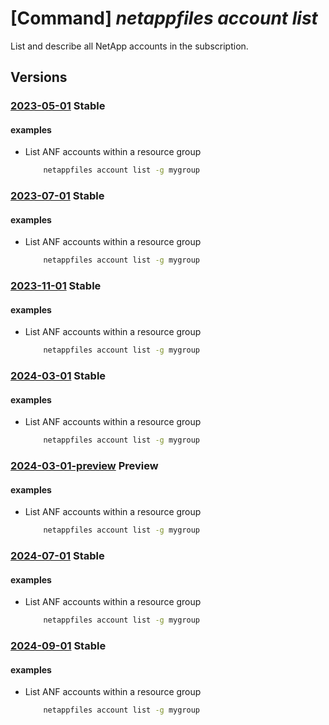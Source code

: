# [Command] _netappfiles account list_

List and describe all NetApp accounts in the subscription.

## Versions

### [2023-05-01](/Resources/mgmt-plane/L3N1YnNjcmlwdGlvbnMve30vcHJvdmlkZXJzL21pY3Jvc29mdC5uZXRhcHAvbmV0YXBwYWNjb3VudHM=/2023-05-01.xml) **Stable**

<!-- mgmt-plane /subscriptions/{}/providers/microsoft.netapp/netappaccounts 2023-05-01 -->
<!-- mgmt-plane /subscriptions/{}/resourcegroups/{}/providers/microsoft.netapp/netappaccounts 2023-05-01 -->

#### examples

- List ANF accounts within a resource group
    ```bash
        netappfiles account list -g mygroup
    ```

### [2023-07-01](/Resources/mgmt-plane/L3N1YnNjcmlwdGlvbnMve30vcHJvdmlkZXJzL21pY3Jvc29mdC5uZXRhcHAvbmV0YXBwYWNjb3VudHM=/2023-07-01.xml) **Stable**

<!-- mgmt-plane /subscriptions/{}/providers/microsoft.netapp/netappaccounts 2023-07-01 -->
<!-- mgmt-plane /subscriptions/{}/resourcegroups/{}/providers/microsoft.netapp/netappaccounts 2023-07-01 -->

#### examples

- List ANF accounts within a resource group
    ```bash
        netappfiles account list -g mygroup
    ```

### [2023-11-01](/Resources/mgmt-plane/L3N1YnNjcmlwdGlvbnMve30vcHJvdmlkZXJzL21pY3Jvc29mdC5uZXRhcHAvbmV0YXBwYWNjb3VudHM=/2023-11-01.xml) **Stable**

<!-- mgmt-plane /subscriptions/{}/providers/microsoft.netapp/netappaccounts 2023-11-01 -->
<!-- mgmt-plane /subscriptions/{}/resourcegroups/{}/providers/microsoft.netapp/netappaccounts 2023-11-01 -->

#### examples

- List ANF accounts within a resource group
    ```bash
        netappfiles account list -g mygroup
    ```

### [2024-03-01](/Resources/mgmt-plane/L3N1YnNjcmlwdGlvbnMve30vcHJvdmlkZXJzL21pY3Jvc29mdC5uZXRhcHAvbmV0YXBwYWNjb3VudHM=/2024-03-01.xml) **Stable**

<!-- mgmt-plane /subscriptions/{}/providers/microsoft.netapp/netappaccounts 2024-03-01 -->
<!-- mgmt-plane /subscriptions/{}/resourcegroups/{}/providers/microsoft.netapp/netappaccounts 2024-03-01 -->

#### examples

- List ANF accounts within a resource group
    ```bash
        netappfiles account list -g mygroup
    ```

### [2024-03-01-preview](/Resources/mgmt-plane/L3N1YnNjcmlwdGlvbnMve30vcHJvdmlkZXJzL21pY3Jvc29mdC5uZXRhcHAvbmV0YXBwYWNjb3VudHM=/2024-03-01-preview.xml) **Preview**

<!-- mgmt-plane /subscriptions/{}/providers/microsoft.netapp/netappaccounts 2024-03-01-preview -->
<!-- mgmt-plane /subscriptions/{}/resourcegroups/{}/providers/microsoft.netapp/netappaccounts 2024-03-01-preview -->

#### examples

- List ANF accounts within a resource group
    ```bash
        netappfiles account list -g mygroup
    ```

### [2024-07-01](/Resources/mgmt-plane/L3N1YnNjcmlwdGlvbnMve30vcHJvdmlkZXJzL21pY3Jvc29mdC5uZXRhcHAvbmV0YXBwYWNjb3VudHM=/2024-07-01.xml) **Stable**

<!-- mgmt-plane /subscriptions/{}/providers/microsoft.netapp/netappaccounts 2024-07-01 -->
<!-- mgmt-plane /subscriptions/{}/resourcegroups/{}/providers/microsoft.netapp/netappaccounts 2024-07-01 -->

#### examples

- List ANF accounts within a resource group
    ```bash
        netappfiles account list -g mygroup
    ```

### [2024-09-01](/Resources/mgmt-plane/L3N1YnNjcmlwdGlvbnMve30vcHJvdmlkZXJzL21pY3Jvc29mdC5uZXRhcHAvbmV0YXBwYWNjb3VudHM=/2024-09-01.xml) **Stable**

<!-- mgmt-plane /subscriptions/{}/providers/microsoft.netapp/netappaccounts 2024-09-01 -->
<!-- mgmt-plane /subscriptions/{}/resourcegroups/{}/providers/microsoft.netapp/netappaccounts 2024-09-01 -->

#### examples

- List ANF accounts within a resource group
    ```bash
        netappfiles account list -g mygroup
    ```
